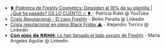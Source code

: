 
- [❥ Polémica de Freshly Cosmetics: Despiden al 18% de su plantilla | ¿Qué ha pasado? OS LO CUENTO 🔥 ❥
](https://www.youtube.com/watch?v=wX0fZYeDIdg&utm_source=share&utm_medium=freshlyexpuesto) - Patricia Ridet @ YouTube
- [Crisis Reputacional - El caso Freshly](https://www.linkedin.com/posts/belenperaltaalbert_culturacorporativa-discurso-praerctica-activity-7269410346505809921-NMT8?utm_source=share&utm_medium=freshlyexpuesto) - Belén Peralta @ Linkedin
- [Crisis reputacional en pleno Black Friday ⚠️](https://www.linkedin.com/posts/alejandrotorrico_freshlycosmetics-crisis-redessociales-activity-7267848224734920705-7vAu?utm_source=share&utm_medium=freshlyexpuesto)  - Alejandro Torrico @ Linkedin
- [𝗖𝗼𝗻 𝗼𝗷𝗼𝘀 𝗱𝗲 𝗥𝗥𝗛𝗛: Lo han llamado el lado oscuro de Freshly](https://www.linkedin.com/posts/mangelesaguilar_con-ojos-de-rrhh-activity-7268533229081481217-SwqG) - Maria Angeles Aguilar @ Linkedin
